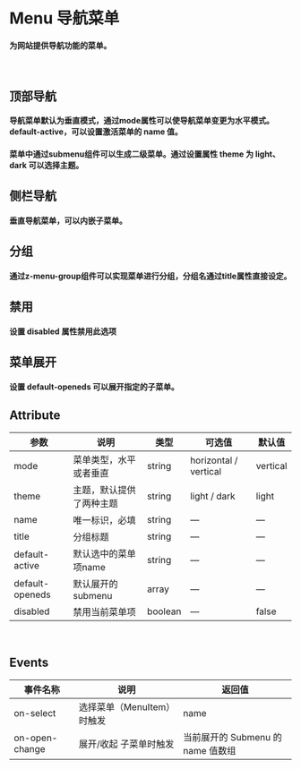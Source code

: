 <script setup>
import demo1 from './demo1.vue'
import demo2 from './demo2.vue'
import demo3 from './demo3.vue'
import demo4 from './demo4.vue'
import demo5 from './demo5.vue'
import preview from '@/components/preview.vue'
</script>

# Menu 导航菜单

#### 为网站提供导航功能的菜单。

<br/>

## 顶部导航
#### 导航菜单默认为垂直模式，通过mode属性可以使导航菜单变更为水平模式。default-active，可以设置激活菜单的 name 值。
#### 菜单中通过submenu组件可以生成二级菜单。通过设置属性 theme 为 light、dark 可以选择主题。
<div class="source">
  <demo1/>
</div>
<preview compName="menu" demoName="demo1"/>


## 侧栏导航 
#### 垂直导航菜单，可以内嵌子菜单。
<div class="source">
  <demo2/>
</div>
<preview compName="menu" demoName="demo2"/>


## 分组
#### 通过z-menu-group组件可以实现菜单进行分组，分组名通过title属性直接设定。
<div class="source">
  <demo3/>
</div>
<preview compName="menu" demoName="demo3"/>


## 禁用
#### 设置 disabled 属性禁用此选项
<div class="source">
  <demo4/>
</div>
<preview compName="menu" demoName="demo4"/>


## 菜单展开
#### 设置 default-openeds 可以展开指定的子菜单。
<div class="source">
  <demo5/>
</div>
<preview compName="menu" demoName="demo5"/>


## Attribute
| 参数              | 说明                         | 类型       | 可选值                  | 默认值     |
|----------------   |-------------------------    |----------  |----------------------   |--------   |
| mode              | 菜单类型，水平或者垂直        | string     | horizontal / vertical   | vertical  |
| theme             | 主题，默认提供了两种主题      | string     | light / dark             | light    |
| name              | 唯一标识，必填               | string     | —                        | —        |
| title             | 分组标题                     | string     | —                         | —        |
| default-active    | 默认选中的菜单项name          | string     | —                         | —        |
| default-openeds   | 默认展开的submenu             | array      | —                         | —        |
| disabled          | 禁用当前菜单项                | boolean    |   —                       | false    |

<br/>

## Events
| 事件名称         | 说明                      | 	返回值                           |
|---------------  |-------------------------  |----------------------------       |
| on-select       | 选择菜单（MenuItem）时触发 | 	name                              |
| on-open-change  | 展开/收起 子菜单时触发     |  当前展开的 Submenu 的 name 值数组  |

<br/>